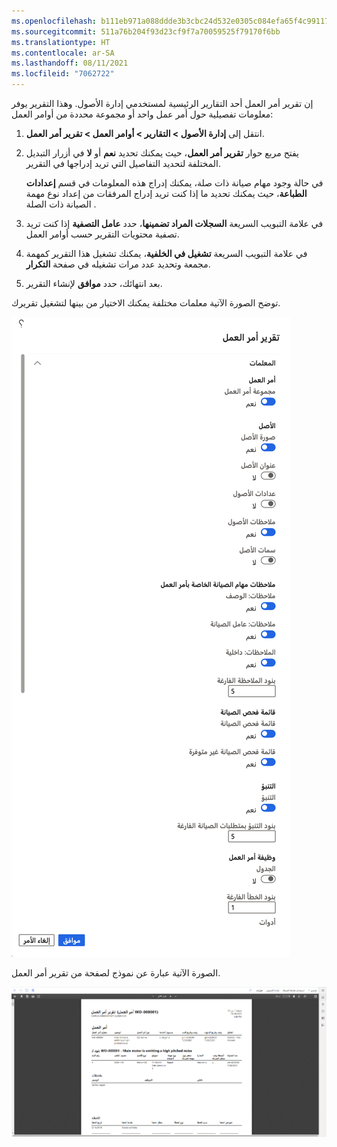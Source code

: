 ```yaml
---
ms.openlocfilehash: b111eb971a088ddde3b3cbc24d532e0305c084efa65f4c991179d64ad5d9d0e0
ms.sourcegitcommit: 511a76b204f93d23cf9f7a70059525f79170f6bb
ms.translationtype: HT
ms.contentlocale: ar-SA
ms.lasthandoff: 08/11/2021
ms.locfileid: "7062722"
---
```

إن تقرير أمر العمل أحد التقارير الرئيسية لمستخدمي إدارة الأصول. وهذا التقرير يوفر معلومات تفصيلية حول أمر عمل واحد أو مجموعة محددة من أوامر العمل:

1.  انتقل إلى **إدارة الأصول > التقارير > أوامر العمل > تقرير أمر العمل**.
2.  يفتح مربع حوار **تقرير أمر العمل**، حيث يمكنك تحديد **نعم** أو **لا** في أزرار التبديل المختلفة لتحديد التفاصيل التي تريد إدراجها في التقرير. 

    في حالة وجود مهام صيانة ذات صلة، يمكنك إدراج هذه المعلومات في قسم **إعدادات الطباعة**، حيث يمكنك تحديد ما إذا كنت تريد إدراج المرفقات من إعداد نوع مهمة الصيانة ذات الصلة .

3.  في علامة التبويب السريعة **السجلات المراد تضمينها**، حدد **عامل التصفية** إذا كنت تريد تصفية محتويات التقرير حسب أوامر العمل.
4.  في علامة التبويب السريعة **تشغيل في الخلفية**، يمكنك تشغيل هذا التقرير كمهمة مجمعة وتحديد عدد مرات تشغيله في صفحة **التكرار**. 
5.  بعد انتهائك، حدد **موافق** لإنشاء التقرير.

توضح الصورة الآتية معلمات مختلفة يمكنك الاختيار من بينها لتشغيل تقريرك.

[![لقطة شاشة لمعلمات تقرير أمر العمل.](../media/work-order-report-parameters-ss.png)](../media/work-order-report-parameters-ss.png#lightbox)
 
الصورة الآتية عبارة عن نموذج لصفحة من تقرير أمر العمل.

[![لقطة شاشة لنموذج تقرير أمر العمل.](../media/work-order-report-ss.png)](../media/work-order-report-ss.png#lightbox)